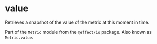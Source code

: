 # value

Retrieves a snapshot of the value of the metric at this moment in time.

Part of the `Metric` module from the `@effect/io` package. Also known as `Metric.value`.
